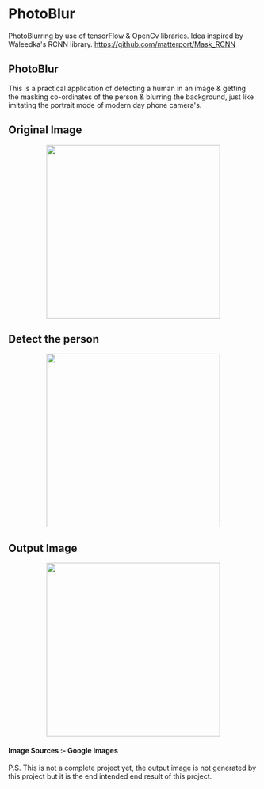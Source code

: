 # PhotoBlur
PhotoBlurring by use of tensorFlow &amp; OpenCv libraries. Idea inspired by Waleedka's RCNN library. 
https://github.com/matterport/Mask_RCNN

<h2>PhotoBlur</h2>

This is a practical application of detecting a human in an image & getting the masking co-ordinates of the person & blurring the background,
just like imitating the portrait mode of modern day phone camera's.


<h2>Original Image</h2>
<p align="center">
  <img src='https://i.imgur.com/KgIYWlV.jpg'  width="350" />
</p>


<h2>Detect the person</h2>
<p align="center">
  <img src='https://i.imgur.com/CXbzPJB.png' width="350" />
</p>



<h2>Output Image</h2>
<p align="center">
  <img src='https://i.imgur.com/thWFTKt.jpg' width="350" />
  
</p>





<h4>Image Sources :- Google Images</h4>

P.S. This is not a complete project yet, the output image is not generated by this project but it is the end intended end result of this project.
